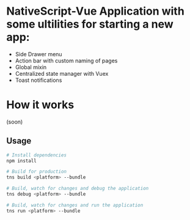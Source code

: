 
# NativeScript-Vue Application with some ultilities for starting a new app:

<!-- * Auth interceptor to redirect to login page when user is not authenticated -->
<!-- * Auto login and "keep me logged" option -->
<!-- * Http interceptor to create authenticated routes -->
<!-- * Loading indicator that start and stop with http requests -->
<!-- * Login, register and home page pre built -->
* Side Drawer menu
* Action bar with custom naming of pages
* Global mixin
* Centralized state manager with Vuex
* Toast notifications

# How it works 
(soon)

## Usage

``` bash
# Install dependencies
npm install

# Build for production
tns build <platform> --bundle

# Build, watch for changes and debug the application
tns debug <platform> --bundle

# Build, watch for changes and run the application
tns run <platform> --bundle
```
